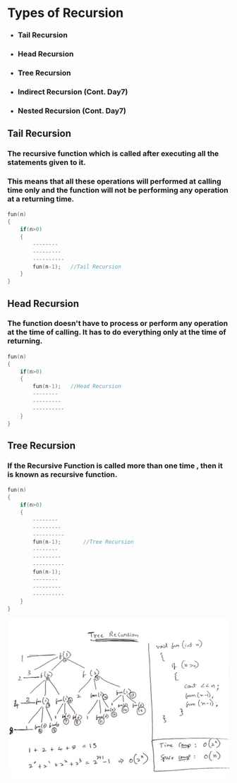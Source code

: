 # Types of Recursion

* ### Tail Recursion
* ### Head Recursion
* ### Tree Recursion
* ### Indirect Recursion (Cont. **Day7**)
* ### Nested Recursion  (Cont. **Day7**)


## **Tail Recursion**

### The recursive function which is called after executing all the statements given to it.


### This means that all these operations will performed at calling time only and the function will not be performing any operation at a returning time.

```cpp
fun(n)
{
    if(n>0)
    {
        --------
        ---------
        ----------
        fun(n-1);   //Tail Recursion
    }
}
```

## **Head Recursion**

### The function doesn't have to process or perform any operation at the time of calling. It has to do everything only at the time of returning.

```cpp
fun(n)
{
    if(n>0)
    {
        fun(n-1);   //Head Recursion
        --------
        ---------
        ----------
    }
}
```

## **Tree Recursion**

### If the Recursive Function is called more than one time , then it is known as recursive function.
```cpp
fun(n)
{
    if(n>0)
    {
        --------
        ---------
        ----------
        fun(n-1);       //Tree Recursion
        --------
        ---------
        ----------
        fun(n-1);
        --------
        ---------
        ----------
    }
}
```
<img src="tree_recursion.jpeg" width="700">

